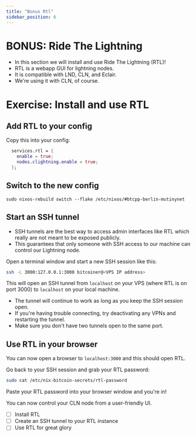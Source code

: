```yaml
---
title: "Bonus Rtl"
sidebar_position: 6
---
```



# BONUS: Ride The Lightning

- In this section we will install and use Ride The Lightning (RTL)!
- RTL is a webapp GUI for lightning nodes.
- It is compatible with LND, CLN, and Eclair.
- We're using it with CLN, of course.

# Exercise: Install and use RTL

## Add RTL to your config
Copy this into your config:

```nix
  services.rtl = {
    enable = true;
    nodes.clightning.enable = true;
  };
```

## Switch to the new config

```
sudo nixos-rebuild switch --flake /etc/nixos/#btcpp-berlin-mutinynet
```

## Start an SSH tunnel
- SSH tunnels are the best way to access admin interfaces like RTL which really are not meant to be exposed publicly.
- This guarantees that only someone with SSH access to our machine can control our Lightning node.

Open a terminal window and start a new SSH session like this:

```sh
ssh -L 3000:127.0.0.1:3000 bitcoiner@<VPS IP address>
```

This will open an SSH tunnel from `localhost` on your VPS (where RTL is  on port 3000) to `localhost` on your local machine.
- The tunnel will continue to work as long as you keep the SSH session open.
- If you're having trouble connecting, try deactivating any VPNs and restarting the tunnel.
- Make sure you don't have two tunnels open to the same port.

## Use RTL in your browser
You can now open a browser to `localhost:3000` and this should open RTL.

Go back to your SSH session and grab your RTL password:
```sh
sudo cat /etc/nix-bitcoin-secrets/rtl-password
```

Paste your RTL password into your browser window and you're in!

You can now control your CLN node from a user-friendly UI.

- [ ] Install RTL
- [ ] Create an SSH tunnel to your RTL instance
- [ ] Use RTL for great glory
